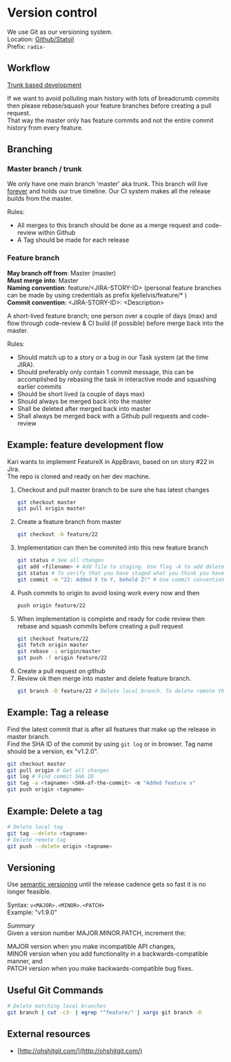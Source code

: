 # Version control

We use Git as our versioning system.  
Location: [Github/Statoil](https://github.com/statoil)  
Prefix: `radix-`

## Workflow
[Trunk based development](https://trunkbaseddevelopment.com/)

If we want to avoid polluting main history with lots of breadcrumb commits then please rebase/squash your feature branches before creating a pull request.  
That way the master only has feature commits and not the entire commit history from every feature.

## Branching

### Master branch / trunk

We only have one main branch 'master' aka trunk. This branch will live [forever](https://www.youtube.com/watch?v=Gf1WT8VEZxk) and holds
our true timeline. Our CI system makes all the release builds from the master.

Rules:

* All merges to this branch should be done as a merge request and code-review within Github
* A Tag should be made for each release

### Feature branch
__May branch off from__: Master (master)  
__Must merge into__: Master  
__Naming convention__: feature/&lt;JIRA-STORY-ID&gt; (personal feature branches can be made by using credentials as prefix kjellelvis/feature/* )  
__Commit convention__: &lt;JIRA-STORY-ID&gt;: &lt;Description&gt;

A short-lived feature branch; one person over a couple of days (max) and flow through code-review & CI build (if possible) before merge back into the master.

Rules:
* Should match up to a story or a bug in our Task system (at the time JIRA).
* Should preferably only contain 1 commit message, this can be accomplished by rebasing the task in interactive mode and squashing earlier commits
* Should be short lived (a couple of days max)
* Should always be merged back into the master
* Shall be deleted after merged back into master
* Shall always be merged back with a Github pull requests and code-review

## Example: feature development flow

Kari wants to implement FeatureX in AppBravo, based on on story #22 in Jira.  
The repo is cloned and ready on her dev machine.

1. Checkout and pull master branch to be sure she has latest changes  
    ```bash
    git checkout master
    git pull origin master
    ```
1. Create a feature branch from master  
   ```bash
   git checkout -b feature/22
   ```
1. Implementation can then be commited into this new feature branch
   ```bash
   git status # See all changes
   git add <filename> # Add file to staging. Use flag -A to add deleted files.
   git status # To verify that you have staged what you think you have staged
   git commit -m "22: Added X to Y, behold Z!" # Use commit convention
   ```
1. Push commits to origin to avoid losing work every now and then
   ```bash
   push origin feature/22
   ```
1. When implementation is complete and ready for code review then rebase and squash commits before creating a pull request
   ```bash
   git checkout feature/22
   git fetch origin master
   git rebase -i origin/master
   git push -f origin feature/22
   ```
1. Create a pull request on github
1. Review ok then merge into master and delete feature branch.  
   ```bash
   git branch -D feature/22 # Delete local branch. To delete remote then just push the delete button as part of the pull request dialog.
   ```

## Example: Tag a release

Find the latest commit that is after all features that make up the release in master branch.  
Find the SHA ID of the commit by using `git log` or in browser.
Tag name should be a version, ex "v1.2.0".
```bash
git checkout master
git pull origin # Get all changes
git log # Find commit SHA ID
git tag -a <tagname> <SHA-of-the-commit> -m "Added feature x"
git push origin <tagname>
```

## Example: Delete a tag
```bash
# Delete local tag
git tag --delete <tagname>
# Delete remote tag
git push --delete origin <tagname>
```

## Versioning
Use [semantic versioning](https://semver.org/) until the release cadence gets so fast it is no longer feasible.  

Syntax: `v<MAJOR>.<MINOR>.<PATCH>`  
Example: "v1.9.0"

_Summary_  
Given a version number MAJOR.MINOR.PATCH, increment the:  

MAJOR version when you make incompatible API changes,  
MINOR version when you add functionality in a backwards-compatible manner, and  
PATCH version when you make backwards-compatible bug fixes.  



## Useful Git Commands
```bash
# Delete matching local branches
git branch | cut -c3- | egrep "^feature/" | xargs git branch -D  
```


## External resources
* [http://ohshitgit.com/](http://ohshitgit.com/)
